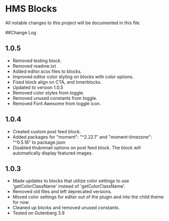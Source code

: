 # HMS Blocks
All notable changes to this project will be documented in this file.

##Change Log

## 1.0.5
- Removed testing block.
- Removed readme.txt
- Added editor.scss files to blocks.
- Improved editor color styling on blocks with color options. 
- Fixed block align on CTA, and Innerblocks.
- Updated to version 1.0.5
- Removed color styles from toggle.
- Removed unused constants from toggle.
- Removed Font Awesome from toggle icon.

## 1.0.4 
- Created custom post feed block.
- Added packages for "moment": "^2.22.1" and "moment-timezone": "^0.5.16" to package.json
- Disabled thubmnail options on post feed block. The block will automatically display featured images.

## 1.0.3 
- Made updates to blocks that utilize color settings to use 'getColorClassName' instead of 'getColorClassName'.
- Removed old files and left deprecated versions.
- Moved color settings for editor out of the plugin and into the child theme for now.
- Cleaned up blocks and removed unused constants.
- Tested on Gutenberg 3.9
